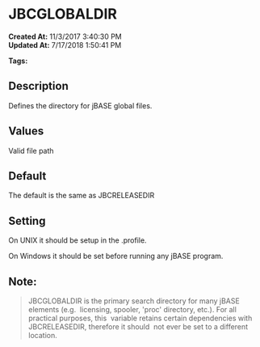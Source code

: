 # JBCGLOBALDIR

**Created At:** 11/3/2017 3:40:30 PM  
**Updated At:** 7/17/2018 1:50:41 PM  

**Tags:**
<badge text='directories' vertical='middle' />
<badge text='global files' vertical='middle' />

## Description

Defines the directory for jBASE global files.



## Values

Valid file path



## Default

The default is the same as JBCRELEASEDIR



## Setting

On UNIX it should be setup in the .profile.

On Windows it should be set before running any jBASE program.



## Note:


> JBCGLOBALDIR is the primary search directory for many jBASE elements (e.g.  licensing, spooler, 'proc' directory, etc.). For all practical purposes, this  variable retains certain dependencies with JBCRELEASEDIR, therefore it should  not ever be set to a different location.

